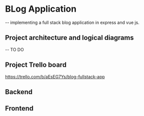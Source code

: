 # BLog Application
-- implementing a full stack blog application in express and vue js.
## Project architecture and logical diagrams
-- TO DO
## Project Trello board
https://trello.com/b/aEsEG7Ys/blog-fullstack-app

## Backend
## Frontend
